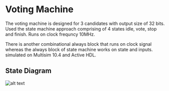 # Voting Machine

The voting machine is designed for 3 candidates with output size of 32 bits. Used the state machine approach comprising of 4 states idle, vote, stop and finish. Runs on clock frequncy 10MHz.

There is another combinational always block that runs on clock signal whereas the always block of state machine works on state and inputs. 
simulated on Multisim 10.4 and Active HDL.

## State Diagram
   
   ![alt text](https://github.com/pratikbhuran/Voting_Machine/blob/main/Images/voting-state-dia.png?raw=true)
